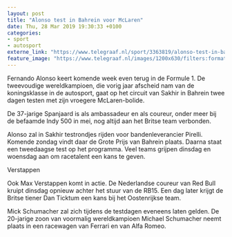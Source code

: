 ```yaml
---
layout: post
title: "Alonso test in Bahrein voor McLaren"
date: Thu, 28 Mar 2019 19:30:33 +0100
categories: 
- sport 
- autosport 
externe_link: "https://www.telegraaf.nl/sport/3363819/alonso-test-in-bahrein-voor-mc-laren"
feature_image: "https://www.telegraaf.nl/images/1200x630/filters:format(jpeg):quality(80)/cdn-kiosk-api.telegraaf.nl/d060a754-5187-11e9-8a18-0217670beecd.jpg"
---
```


<p class="intro">Fernando Alonso keert komende week even terug in de Formule 1. De tweevoudige wereldkampioen, die vorig jaar afscheid nam van de koningsklasse in de autosport, gaat op het circuit van Sakhir in Bahrein twee dagen testen met zijn vroegere McLaren-bolide.</p> <p>De 37-jarige Spanjaard is als ambassadeur en als coureur, onder meer bij de befaamde Indy 500 in mei, nog altijd aan het Britse team verbonden.</p><p>Alonso zal in Sakhir testrondjes rijden voor bandenleverancier Pirelli. Komende zondag vindt daar de Grote Prijs van Bahrein plaats. Daarna staat een tweedaagse test op het programma. Veel teams grijpen dinsdag en woensdag aan om racetalent een kans te geven.</p><p>Verstappen</p><p>Ook Max Verstappen komt in actie. De Nederlandse coureur van Red Bull kruipt dinsdag opnieuw achter het stuur van de RB15. Een dag later krijgt de Britse tiener Dan Ticktum een kans bij het Oostenrijkse team.</p><p>Mick Schumacher zal zich tijdens de testdagen eveneens laten gelden. De 20-jarige zoon van voormalig wereldkampioen Michael Schumacher neemt plaats in een racewagen van Ferrari en van Alfa Romeo.</p>
